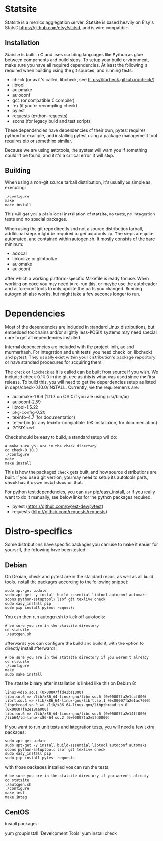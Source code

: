 Statsite
========

Statsite is a metrics aggregation server. Statsite is based heavily
on Etsy's StatsD <https://github.com/etsy/statsd>, and is wire compatible.

Installation
------------

Statsite is built in C and uses scripting languages like Python as glue between
components and build steps. To setup your build environment, make sure you
have all required dependencies. At least the following is required when building
using the git sources, and running tests:

- check (or as it's called, libcheck, see https://libcheck.github.io/check/)
- libtool
- automake
- autoconf
- gcc (or compatible C compiler)
- tex (if you're recompiling check)
- pytest
- requests (python-requests)
- scons (for legacy build and test scripts)

These dependencies have dependencies of their own, pytest requires python for
example, and installing pytest using a package management tool requires pip or
something similar.

Because we are using autotools, the system will warn you if something couldn't be
found, and if it's a critical error, it will stop.

Building
--------

When using a non-git source tarball distribution, it's usually as simple as executing:

~~~~
./configure
make
make install
~~~~

This will get you a plain local installation of statsite, no tests,
no integration tests and no special packages.

When using the git repo directly and not a source distribution tarball, additional
steps might be required to get autotools up. The steps are quite automated,
and contained within autogen.sh. It mostly consists of the bare mininum:

- aclocal
- libtoolize or glibtoolize
- automake
- autoconf

after which a working platform-specific Makefile is ready for use. When working on
code you may need to re-run this, or maybe use the autoheader and autoreconf tools
to only update the parts you changed. Running autogen.sh also works, but might take
a few seconds longer to run.


Dependencies
============

Most of the dependencies are included in standard Linux distributions,
but embedded toolchains and/or slightly less-POSIX systems may need special care
to get all dependencies installed.

Internal dependencies are included with the project: inih, ae and murmurhash.
For integration and unit tests, you need check (or, libcheck) and pytest. They
usually exist within your distribution's package repository or have standard
procedures for acquiring them.

The `check` or `libcheck` as it is called can be built from source if you wish.
We included check-0.10.0 in the git tree as this is what was used since the first release.
To build this, you will need to get the dependencies setup as listed in deps/check-0.10.0/INSTALL.
Currently, we the requirements are:

- automake-1.9.6 (1.11.3 on OS X if you are using /usr/bin/ar)
- autoconf-2.59
- libtool-1.5.22
- pkg-config-0.20
- texinfo-4.7 (for documentation)
- tetex-bin (or any texinfo-compatible TeX installation, for documentation)
- POSIX sed

Check should be easy to build, a standard setup will do:

~~~~
# make sure you are in the check directory
cd check-0.10.0
./configure
make
make install
~~~~

This is how the packaged `check` gets built, and how source distributions are built.
If you use a git version, you may need to setup its autotools parts,
check has it's own install docs on that.

For python test dependencies, you can use pip/easy_install, or if you really want
to do it manually, see below links for the python packages required.

- pytest (https://github.com/pytest-dev/pytest)
- requests (http://github.com/requests/requests)

Distro-specifics
================

Some distributions have specific packages you can use to make it easier for yourself,
the following have been tested:

Debian
------

On Debian, check and pytest are in the standard repos, as well as all build tools.
Install the packages according to the following snippet:

~~~~
sudo apt-get update
sudo apt-get -y install build-essential libtool autoconf automake scons python-setuptools lsof git texlive check
sudo easy_install pip
sudo pip install pytest requests
~~~~

You can then run autogen.sh to kick off autotools:
~~~~
# be sure you are in the statsite directory
cd statsite
./autogen.sh
~~~~

afterwards you can configure the build and build it, with the option to directly install afterwards:
~~~~
# be sure you are in the statsite directory if you weren't already
cd statsite
./configure
make
sudo make install
~~~~

The statsite binary after installation is linked like this on Debian 8:
~~~~
linux-vdso.so.1 (0x00007ffd43ba1000)
libm.so.6 => /lib/x86_64-linux-gnu/libm.so.6 (0x00007fa2e1ccf000)
librt.so.1 => /lib/x86_64-linux-gnu/librt.so.1 (0x00007fa2e1ac7000)
libpthread.so.0 => /lib/x86_64-linux-gnu/libpthread.so.0 (0x00007fa2e18aa000)
libc.so.6 => /lib/x86_64-linux-gnu/libc.so.6 (0x00007fa2e14ff000)
/lib64/ld-linux-x86-64.so.2 (0x00007fa2e1fd0000)
~~~~

If you want to run unit tests and integration tests, you will need a few extra packages:

~~~~
sudo apt-get update
sudo apt-get -y install build-essential libtool autoconf automake scons python-setuptools lsof git texlive check
sudo easy_install pip
sudo pip install pytest requests
~~~~

with those packages installed you can run the tests:
~~~~
# be sure you are in the statsite directory if you weren't already
cd statsite
./autogen.sh
./configure
make test
make integ
~~~~




CentOS
------

Install packages:

yum groupinstall 'Development Tools'
yum install check

